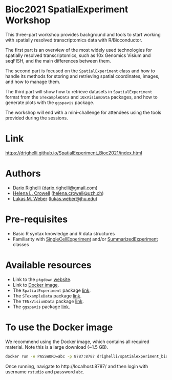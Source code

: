 # Bioc2021 SpatialExperiment Workshop

This three-part workshop provides background and tools to start working with 
spatially resolved transcriptomics data with R/Bioconductor.

The first part is an overview of the most widely used technologies for 
spatially resolved transcriptomics, such as 10x Genomics Visium and seqFISH, 
and the main differences between them.

The second part is focused on the `SpatialExperiment` class and how to handle
its methods for storing and retrieving spatial coordinates, images, and how to 
manage them.

The third part will show how to retrieve datasets in `SpatialExperiment` format 
from the `STexampleData` and `10xVisiumData` packages, and how to generate plots 
with the `ggspavis` package.

The workshop will end with a mini-challenge for attendees using the tools 
provided during the sessions.


# Link

https://drighelli.github.io/SpatialExperiment_Bioc2021/index.html


# Authors

- [Dario Righelli](github.com/drighelli) (dario.righelli@gmail.com)
- [Helena L. Crowell](github.com/HelenaLC) (helena.crowell@uzh.ch)
- [Lukas M. Weber](https://lmweber.org/) (lukas.weber@jhu.edu)


# Pre-requisites

- Basic R syntax knowledge and R data structures
- Familiarity with [SingleCellExperiment](https://bioconductor.org/packages/SingleCellExperiment/) and/or [SummarizedExperiment](https://bioconductor.org/packages/SummarizedExperiment/) classes 


# Available resources

- Link to the `pkgdown` [website](https://drighelli.github.io/SpatialExperiment_Bioc2021/).
- Link to [Docker image](https://hub.docker.com/r/drighelli/spatialexperiment_bioc2021).
- The `SpatialExperiment` package [link](https://bioconductor.org/packages/SpatialExperiment/). 
- The `STexampleData` package [link](https://bioconductor.org/packages/STexampleData).
- The `TENxVisiumData` package [link](https://bioconductor.org/packages/TENxVisiumData).
- The `ggspavis` package [link](https://github.com/lmweber/ggspavis).


# To use the Docker image

We recommend using the Docker image, which contains all required material. Note this is a large download (~1.5 GB).

```sh
docker run -e PASSWORD=abc -p 8787:8787 drighelli/spatialexperiment_bioc2021:latest
```

Once running, navigate to http://localhost:8787/ and then login with username `rstudio` and password `abc`.

